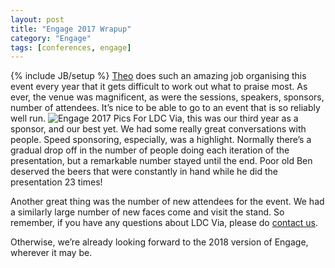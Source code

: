 ```yaml
---
layout: post
title: "Engage 2017 Wrapup"
category: "Engage"
tags: [conferences, engage]
---
```

{% include JB/setup %}
[Theo](https://twitter.com/theoheselmans) does such an amazing job organising this event every year that it gets difficult to work out what to praise most. As ever, the venue was magnificent, as were the sessions, speakers, sponsors, number of attendees. It’s nice to be able to go to an event that is so reliably well run.
![Engage 2017 Pics](https://s3-eu-west-1.amazonaws.com/ldcviablog/engage17.png)
For LDC Via, this was our third year as a sponsor, and our best yet. We had some really great conversations with people. Speed sponsoring, especially, was a highlight. Normally there’s a gradual drop off in the number of people doing each iteration of the presentation, but a remarkable number stayed until the end. Poor old Ben deserved the beers that were constantly in hand while he did the presentation 23 times!

Another great thing was the number of new attendees for the event. We had a similarly large number of new faces come and visit the stand. So remember, if you have any questions about LDC Via, please do [contact us](mailto:info@ldcvia.com).

Otherwise, we’re already looking forward to the 2018 version of Engage, wherever it may be.

